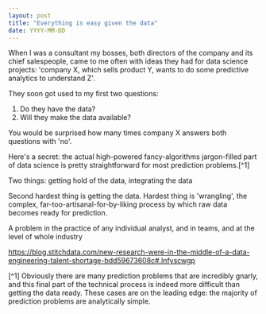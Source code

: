 ```yaml
---
layout: post
title: "Everything is easy given the data"
date: YYYY-MM-DD
---
```


When I was a consultant my bosses, both directors of the company and its chief salespeople, came to me often with ideas they had for data science projects: 'company X, which sells product Y, wants to do some predictive analytics to understand Z'.

They soon got used to my first two questions:
1. Do they have the data?
2. Will they make the data available?

You would be surprised how many times company X answers both questions with 'no'.

Here's a secret: the actual high-powered fancy-algorithms jargon-filled part of data science is pretty straightforward for most prediction problems.[^1]

Two things: getting hold of the data, integrating the data

Second hardest thing is getting the data. Hardest thing is 'wrangling', the complex, far-too-artisanal-for-by-liking process by which raw data becomes ready for prediction.

A problem in the practice of any individual analyst, and in teams, and at the level of whole industry

https://blog.stitchdata.com/new-research-were-in-the-middle-of-a-data-engineering-talent-shortage-bdd59673608c#.lnfyscwgp


[^1] Obviously there are many prediction problems that are incredibly gnarly, and this final part of the technical process is indeed more difficult than getting the data ready. These cases are on the leading edge: the majority of prediction problems are analytically simple.
